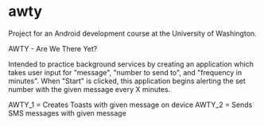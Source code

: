 # awty
Project for an Android development course at the University of Washington.

AWTY - Are We There Yet?

Intended to practice background services by creating an application which takes user input for 
"message", "number to send to", and "frequency in minutes". When "Start" is clicked, this application
begins alerting the set number with the given message every X minutes.

AWTY_1 = Creates Toasts with given message on device
AWTY_2 = Sends SMS messages with given message
